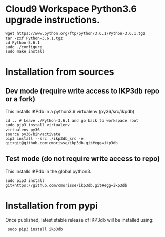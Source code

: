 # Cloud9 Workspace Python3.6 upgrade instructions.

    wget https://www.python.org/ftp/python/3.6.1/Python-3.6.1.tgz
    tar -zxf Python-3.6.1.tgz
    cd Python-3.6.1
    sudo ./configure
    sudo make install


# Installation from sources 

## Dev mode (require write access to IKP3db repo or a fork)

This installs IKPdb in a python3.6 virtualenv (py36/src/ikpdb)

    cd .. # Leave ./Python-3.6.1 and go back to workspace root
    sudo pip3 install virtualenv
    virtualenv py36
    source py36/bin/activate
    pip3 install --src ./ikp3db_src -e git+git@github.com:cmorisse/ikp3db.git#egg=ikp3db
     
     
## Test mode (do not require write access to repo)

This installs IKPdb in the global python3. 

    sudo pip3 install git+https://github.com/cmorisse/ikp3db.git#egg=ikp3db


# Installation from pypi

Once published, latest stable release of IKP3db will be installed using:

     sudo pip3 install ikp3db
     


